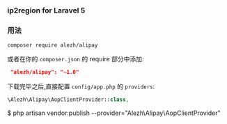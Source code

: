 ### ip2region for Laravel 5

### 用法

```
composer require alezh/alipay
```

或者在你的 `composer.json` 的 require 部分中添加:
```json
 "alezh/alipay": "~1.0"
```

下载完毕之后,直接配置 `config/app.php` 的 `providers`:

```php
\Alezh\Alipay\AopClientProvider::class,
```
$ php artisan vendor:publish --provider="Alezh\Alipay\AopClientProvider"
